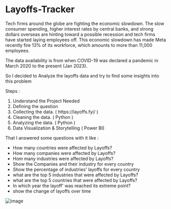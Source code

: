 # Layoffs-Tracker
<p>
Tech firms around the globe are fighting the economic slowdown. The slow consumer spending, higher interest rates by central banks, and strong dollars overseas are hinting toward a possible recession and tech firms have started laying employees off. This economic slowdown has made Meta recently fire 13% of its workforce, which amounts to more than 11,000 employees.
</p>

<p>
The data availability is from when COVID-19 was declared a pandemic in March 2020 to the present (Jan 2023).
</p>

<p>
So I decided to Analyze the layoffs data and try to find some insights into this problem
</p>

Steps :
<ol>
  <li>Understand the Project Needed</li>
  <li>Defining the question</li>
  <li>Collecting the data. ( https://layoffs.fyi/ )</li>
  <li>Cleaning the data. ( Python )</li>
  <li>Analyzing the data. ( Python )</li>
  <li>Data Visualization & Storytelling ( Power BI)</li>
</ol>

That I answered some questions with it like :

<ul>
  <li>How many countries were affected by Layoffs?</li>
  <li>How many companies were affected by Layoffs?</li>
  <li>Hom many industries were affected by Layoffs?</li>
  <li>Show the Companies and their industry for every country</li>
  <li>Show the percentage of industries' layoffs for every country</li>
  <li>what are the top 5 industries that were affected by Layoffs?</li>
  <li>what are the top 5 countries that were affected by Layoffs?</li>
  <li>In which year the layoff' was reached its extreme point?</li>
  <li>show the change of layoffs over time</li>
</ul>

![image](https://user-images.githubusercontent.com/58373612/216284920-7ccb0c14-d0f8-4168-ad85-e543d91ddd4f.png)
